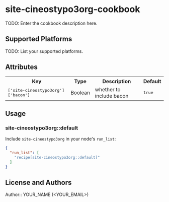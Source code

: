 # site-cineostypo3org-cookbook

TODO: Enter the cookbook description here.

## Supported Platforms

TODO: List your supported platforms.

## Attributes

<table>
  <tr>
    <th>Key</th>
    <th>Type</th>
    <th>Description</th>
    <th>Default</th>
  </tr>
  <tr>
    <td><tt>['site-cineostypo3org']['bacon']</tt></td>
    <td>Boolean</td>
    <td>whether to include bacon</td>
    <td><tt>true</tt></td>
  </tr>
</table>

## Usage

### site-cineostypo3org::default

Include `site-cineostypo3org` in your node's `run_list`:

```json
{
  "run_list": [
    "recipe[site-cineostypo3org::default]"
  ]
}
```

## License and Authors

Author:: YOUR_NAME (<YOUR_EMAIL>)

